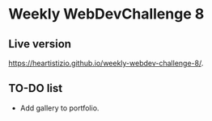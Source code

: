# Weekly WebDevChallenge 8
## Live version

https://heartistizio.github.io/weekly-webdev-challenge-8/. 


## TO-DO list



* Add gallery to portfolio.